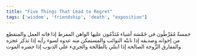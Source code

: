 ```yaml
---
title: "Five Things That Lead to Regret"
tags: ['wisdom', 'friendship', 'death', "exposition"]
---
```


 خمسةٌ مُفَرِّطُون في خَمْسَة أشياء مُنَدَّمُون عليها الواهن المفرط إذا فاته العمل والمنقطع من إخوانه وصديقه إذا نابتْه النوائب والمستمكن منه عدوه لسوء رأيه إذا تذكر عجزه والمفارق الزَّوجة الصالحة إذا ابتلي بالطالحة والجريء على الذنوب إذا حضره الموت

